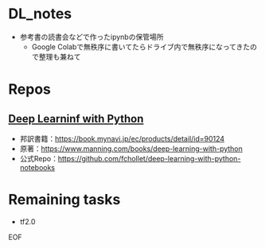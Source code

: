 # DL_notes
 * 参考書の読書会などで作ったipynbの保管場所
   * Google Colabで無秩序に書いてたらドライブ内で無秩序になってきたので整理も兼ねて

# Repos
## [Deep Learninf with Python](DeepLearningwithPython)
* 邦訳書籍：https://book.mynavi.jp/ec/products/detail/id=90124
* 原著：https://www.manning.com/books/deep-learning-with-python
* 公式Repo：https://github.com/fchollet/deep-learning-with-python-notebooks

# Remaining tasks
 * tf2.0

EOF